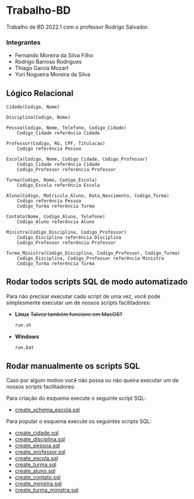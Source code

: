 # Trabalho-BD
Trabalho de BD 2022.1 com o professor Rodrigo Salvador.

### Integrantes
- Fernando Moreira da Silva Filho
- Rodrigo Barroso Rodrigues
- Thiago Garcia Mozart
- Yuri Nogueira Moreira da Silva

## Lógico Relacional

```
Cidade(Codigo, Nome)

Disciplina(Codigo, Nome)

Pessoa(Codigo, Nome, Telefone, Codigo_Cidade)
    Codigo_Cidade referência Cidade

Professor(Codigo, RG, CPF, Titulacao)
    Codigo referência Pessoa

Escola(Codigo, Nome, Codigo_Cidade, Codigo_Professor)
    Codigo_Cidade referência Cidade
    Codigo_Professor referência Professor

Turma(Codigo, Nome, Codigo_Escola)
    Codigo_Escola referência Escola

Aluno(Codigo, Matricula_Aluno, Data_Nascimento, Codigo_Turma)
    Codigo referência Pessoa
    Codigo_Turma referência Turma

Contato(Nome, Codigo_Aluno, Telefone)
    Codigo_Aluno referência Aluno

Ministra(Codigo_Disciplina, Codigo_Professor)
    Codigo_Disciplina referência Disciplina
    Codigo_Professor referência Professor

Turma_Ministra(Codigo_Disciplina, Codigo_Professor, Codigo_Turma)
    Codigo_Disciplina, Codigo_Professor referência Ministra
    Codigo_Turma referência Turma
```

## Rodar todos scripts SQL de modo automatizado

Para não precisar executar cada script de uma vez, você pode simplesmente
executar um de nossos scripts facilitadores:

- **Linux** ~~Talvez também funcione em MacOS?~~ 
    ```sh
    run.sh
    ```
- **Windows**
    ```bat
    run.bat
    ```

## Rodar manualmente os scripts SQL

Caso por algum motivo você não possa ou não queira executar um de nossos scripts
facilitadores:

Para criação do esquema execute o seguinte script SQL:
- [create_schema_escola.sql](create_schema_escola.sql)

Para popular o esquema execute os seguintes scripts SQL:
- [create_cidade.sql](create_cidade.sql)
- [create_disciplina.sql](create_disciplina.sql)
- [create_pessoa.sql](create_pessoa.sql)
- [create_professor.sql](create_professor.sql)
- [create_escola.sql](create_escola.sql)
- [create_turma.sql](create_turma.sql)
- [create_aluno.sql](create_aluno.sql)
- [create_contato.sql](create_contato.sql)
- [create_ministra.sql](create_ministra.sql)
- [create_turma_ministra.sql](create_turma_ministra.sql)

